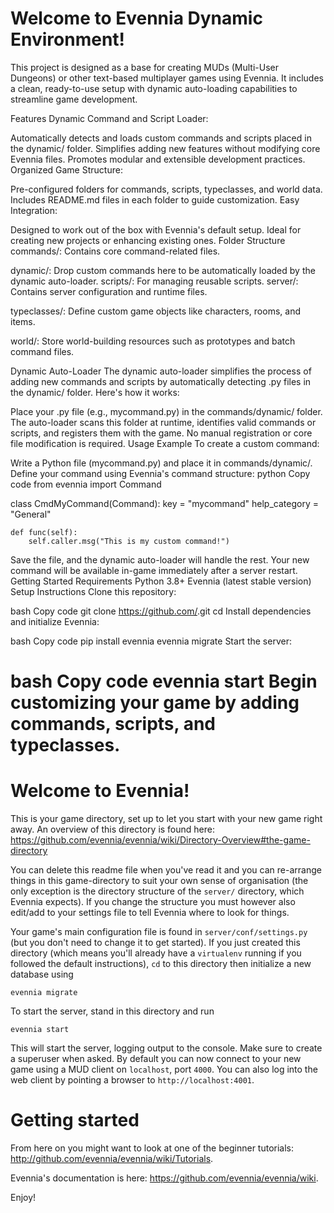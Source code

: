 # Welcome to Evennia Dynamic Environment!

This project is designed as a base for creating MUDs (Multi-User Dungeons) or other text-based multiplayer games using Evennia. It includes a clean, ready-to-use setup with dynamic auto-loading capabilities to streamline game development.

Features
Dynamic Command and Script Loader:

Automatically detects and loads custom commands and scripts placed in the dynamic/ folder.
Simplifies adding new features without modifying core Evennia files.
Promotes modular and extensible development practices.
Organized Game Structure:

Pre-configured folders for commands, scripts, typeclasses, and world data.
Includes README.md files in each folder to guide customization.
Easy Integration:

Designed to work out of the box with Evennia's default setup.
Ideal for creating new projects or enhancing existing ones.
Folder Structure
commands/: Contains core command-related files.

dynamic/: Drop custom commands here to be automatically loaded by the dynamic auto-loader.
scripts/: For managing reusable scripts.
server/: Contains server configuration and runtime files.

typeclasses/: Define custom game objects like characters, rooms, and items.

world/: Store world-building resources such as prototypes and batch command files.

Dynamic Auto-Loader
The dynamic auto-loader simplifies the process of adding new commands and scripts by automatically detecting .py files in the dynamic/ folder. Here's how it works:

Place your .py file (e.g., mycommand.py) in the commands/dynamic/ folder.
The auto-loader scans this folder at runtime, identifies valid commands or scripts, and registers them with the game.
No manual registration or core file modification is required.
Usage Example
To create a custom command:

Write a Python file (mycommand.py) and place it in commands/dynamic/.
Define your command using Evennia's command structure:
python
Copy code
from evennia import Command

class CmdMyCommand(Command):
    key = "mycommand"
    help_category = "General"

    def func(self):
        self.caller.msg("This is my custom command!")
Save the file, and the dynamic auto-loader will handle the rest. Your new command will be available in-game immediately after a server restart.
Getting Started
Requirements
Python 3.8+
Evennia (latest stable version)
Setup Instructions
Clone this repository:

bash
Copy code
git clone https://github.com/<your-repository-url>.git
cd <project-folder>
Install dependencies and initialize Evennia:

bash
Copy code
pip install evennia
evennia migrate
Start the server:

bash
Copy code
evennia start
Begin customizing your game by adding commands, scripts, and typeclasses.
=======
# Welcome to Evennia!

This is your game directory, set up to let you start with
your new game right away. An overview of this directory is found here:
https://github.com/evennia/evennia/wiki/Directory-Overview#the-game-directory

You can delete this readme file when you've read it and you can
re-arrange things in this game-directory to suit your own sense of
organisation (the only exception is the directory structure of the
`server/` directory, which Evennia expects). If you change the structure
you must however also edit/add to your settings file to tell Evennia
where to look for things.

Your game's main configuration file is found in
`server/conf/settings.py` (but you don't need to change it to get
started). If you just created this directory (which means you'll already
have a `virtualenv` running if you followed the default instructions),
`cd` to this directory then initialize a new database using

    evennia migrate

To start the server, stand in this directory and run

    evennia start

This will start the server, logging output to the console. Make
sure to create a superuser when asked. By default you can now connect
to your new game using a MUD client on `localhost`, port `4000`.  You can
also log into the web client by pointing a browser to
`http://localhost:4001`.

# Getting started

From here on you might want to look at one of the beginner tutorials:
http://github.com/evennia/evennia/wiki/Tutorials.

Evennia's documentation is here:
https://github.com/evennia/evennia/wiki.

Enjoy!
